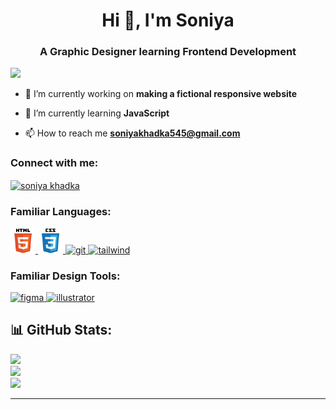 <h1 align="center">Hi 👋, I'm Soniya</h1>
<h3 align="center">A Graphic Designer learning Frontend Development</h3>

[![](https://visitcount.itsvg.in/api?id=Soniyaa123&icon=0&color=0)](https://visitcount.itsvg.in)
<br>

- 🔭 I’m currently working on **making a fictional responsive website**

- 🌱 I’m currently learning **JavaScript**

- 📫 How to reach me **soniyakhadka545@gmail.com**

<h3 align="left">Connect with me:</h3>
<p align="left">
<a href="https://www.linkedin.com/in/soniya-khadka/" target="blank"><img align="center" src="https://raw.githubusercontent.com/rahuldkjain/github-profile-readme-generator/master/src/images/icons/Social/linked-in-alt.svg" alt="soniya khadka" height="30" width="40" /></a>
</p>

<h3 align="left">Familiar Languages:</h3>
<p align="left"><a href="https://www.w3.org/html/" target="_blank" rel="noreferrer"> <img src="https://raw.githubusercontent.com/devicons/devicon/master/icons/html5/html5-original-wordmark.svg" alt="html5" width="40" height="40"/> </a>  <a href="https://www.w3schools.com/css/" target="_blank" rel="noreferrer"> <img src="https://raw.githubusercontent.com/devicons/devicon/master/icons/css3/css3-original-wordmark.svg" alt="css3" width="40" height="40"/> </a> <a href="https://git-scm.com/" target="_blank" rel="noreferrer"> <img src="https://www.vectorlogo.zone/logos/git-scm/git-scm-icon.svg" alt="git" width="40" height="40"/> </a>  <a href="https://tailwindcss.com/" target="_blank" rel="noreferrer"> <img src="https://www.vectorlogo.zone/logos/tailwindcss/tailwindcss-icon.svg" alt="tailwind" width="40" height="40"/> </a> </p>

<h3 align="left">Familiar Design Tools:</h3>
<p align="left">  <a href="https://www.figma.com/" target="_blank" rel="noreferrer"> <img src="https://www.vectorlogo.zone/logos/figma/figma-icon.svg" alt="figma" width="40" height="40"/> </a>  <a href="https://www.adobe.com/in/products/illustrator.html" target="_blank" rel="noreferrer"> <img src="https://www.vectorlogo.zone/logos/adobe_illustrator/adobe_illustrator-icon.svg" alt="illustrator" width="40" height="40"/> </a>  </p>

## 📊 GitHub Stats:
![](https://github-readme-stats.vercel.app/api?username=Soniyaa123&theme=city_light&hide_border=false&include_all_commits=false&count_private=false)<br/>
![](https://github-readme-streak-stats.herokuapp.com/?user=Soniyaa123&theme=city_light&hide_border=false)<br/>
![](https://github-readme-stats.vercel.app/api/top-langs/?username=Soniyaa123&theme=city_light&hide_border=false&include_all_commits=false&count_private=false&layout=compact)

---


